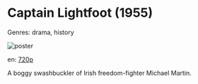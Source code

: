 # Captain Lightfoot (1955)

Genres: drama, history

![poster](http://image.tmdb.org/t/p/w500/2LttRSF4kJWOsRESnakB9m6iA81.jpg)

en:
  [720p](magnet:?xt=urn:btih:EA1BCDACBB27D14B4969503B064440576BE26F67&tr=udp://glotorrents.pw:6969/announce&tr=udp://tracker.opentrackr.org:1337/announce&tr=udp://torrent.gresille.org:80/announce&tr=udp://tracker.openbittorrent.com:80&tr=udp://tracker.coppersurfer.tk:6969&tr=udp://tracker.leechers-paradise.org:6969&tr=udp://p4p.arenabg.ch:1337&tr=udp://tracker.internetwarriors.net:1337)
  


A boggy swashbuckler of Irish freedom-fighter Michael Martin.